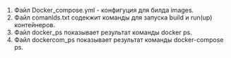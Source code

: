 1. Файл Docker_compose.yml - конфигуция для билда images.
2. Файл comanlds.txt содекжит команды для запуска build и run(up) контейнеров. 
3. Файл docker_ps показывает результат команды docker ps.
4. Файл dockercom_ps показывает результат команды docker-compose ps.
